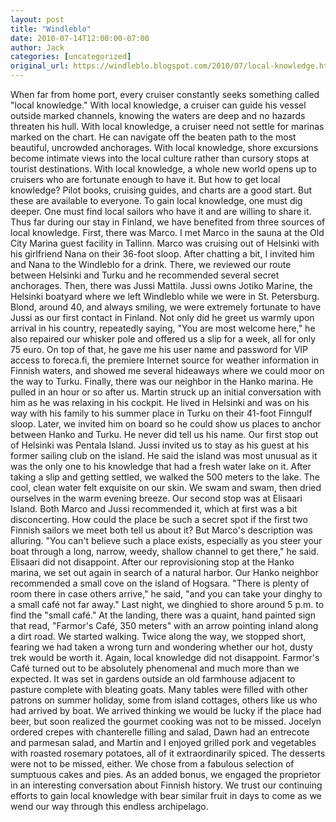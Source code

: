 ```yaml
---
layout: post
title: "Windleblo"
date: 2010-07-14T12:00:00-07:00
author: Jack
categories: [uncategorized]
original_url: https://windleblo.blogspot.com/2010/07/local-knowledge.html
---
```


When far from home port, every cruiser constantly seeks something called "local knowledge." With local knowledge, a cruiser can guide his vessel outside marked channels, knowing the waters are deep and no hazards threaten his hull. With local knowledge, a cruiser need not settle for marinas marked on the chart. He can navigate off the beaten path to the most beautiful, uncrowded anchorages. With local knowledge, shore excursions become intimate views into the local culture rather than cursory stops at tourist destinations. With local knowledge, a whole new world opens up to cruisers who are fortunate enough to have it. But how to get local knowledge? Pilot books, cruising guides, and charts are a good start. But these are available to everyone. To gain local knowledge, one must dig deeper. One must find local sailors who have it and are willing to share it. Thus far during our stay in Finland, we have benefited from three sources of local knowledge. First, there was Marco. I met Marco in the sauna at the Old City Marina guest facility in Tallinn. Marco was cruising out of Helsinki with his girlfriend Nana on their 36-foot sloop. After chatting a bit, I invited him and Nana to the Windleblo for a drink. There, we reviewed our route between Helsinki and Turku and he recommended several secret anchorages. Then, there was Jussi Mattila. Jussi owns Jotiko Marine, the Helsinki boatyard where we left Windleblo while we were in St. Petersburg. Blond, around 40, and always smiling, we were extremely fortunate to have Jussi as our first contact in Finland. Not only did he greet us warmly upon arrival in his country, repeatedly saying, "You are most welcome here," he also repaired our whisker pole and offered us a slip for a week, all for only 75 euro. On top of that, he gave me his user name and password for VIP access to foreca.fi, the premiere Internet source for weather information in Finnish waters, and showed me several hideaways where we could moor on the way to Turku. Finally, there was our neighbor in the Hanko marina. He pulled in an hour or so after us. Martin struck up an initial conversation with him as he was relaxing in his cockpit. He lived in Helsinki and was on his way with his family to his summer place in Turku on their 41-foot Finngulf sloop. Later, we invited him on board so he could show us places to anchor between Hanko and Turku. He never did tell us his name. Our first stop out of Helsinki was Pentala Island. Jussi invited us to stay as his guest at his former sailing club on the island. He said the island was most unusual as it was the only one to his knowledge that had a fresh water lake on it. After taking a slip and getting settled, we walked the 500 meters to the lake. The cool, clean water felt exquisite on our skin. We swam and swam, then dried ourselves in the warm evening breeze. Our second stop was at Elisaari Island. Both Marco and Jussi recommended it, which at first was a bit disconcerting. How could the place be such a secret spot if the first two Finnish sailors we meet both tell us about it? But Marco's description was alluring. "You can't believe such a place exists, especially as you steer your boat through a long, narrow, weedy, shallow channel to get there," he said. Elisaari did not disappoint. After our reprovisioning stop at the Hanko marina, we set out again in search of a natural harbor. Our Hanko neighbor recommended a small cove on the island of Hogsara. "There is plenty of room there in case others arrive," he said, "and you can take your dinghy to a small café not far away." Last night, we dinghied to shore around 5 p.m. to find the "small café." At the landing, there was a quaint, hand painted sign that read, "Farmor's Café, 350 meters" with an arrow pointing inland along a dirt road. We started walking. Twice along the way, we stopped short, fearing we had taken a wrong turn and wondering whether our hot, dusty trek would be worth it. Again, local knowledge did not disappoint. Farmor's Café turned out to be absolutely phenomenal and much more than we expected. It was set in gardens outside an old farmhouse adjacent to pasture complete with bleating goats. Many tables were filled with other patrons on summer holiday, some from island cottages, others like us who had arrived by boat. We arrived thinking we would be lucky if the place had beer, but soon realized the gourmet cooking was not to be missed. Jocelyn ordered crepes with chanterelle filling and salad, Dawn had an entrecote and parmesan salad, and Martin and I enjoyed grilled pork and vegetables with roasted rosemary potatoes, all of it extraordinarily spiced. The desserts were not to be missed, either. We chose from a fabulous selection of sumptuous cakes and pies. As an added bonus, we engaged the proprietor in an interesting conversation about Finnish history. We trust our continuing efforts to gain local knowledge with bear similar fruit in days to come as we wend our way through this endless archipelago.